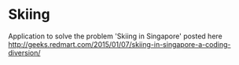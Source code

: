 # Skiing
Application to solve the problem 'Skiing in Singapore' posted here http://geeks.redmart.com/2015/01/07/skiing-in-singapore-a-coding-diversion/
